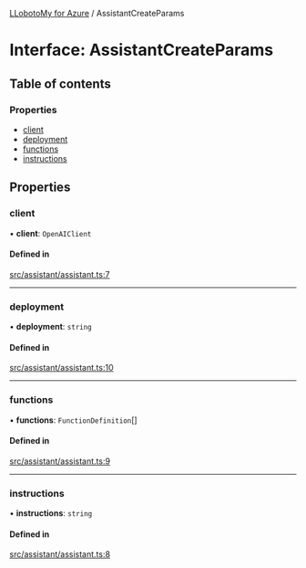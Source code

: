 [LLobotoMy for Azure](../README.md) / AssistantCreateParams

# Interface: AssistantCreateParams

## Table of contents

### Properties

- [client](AssistantCreateParams.md#client)
- [deployment](AssistantCreateParams.md#deployment)
- [functions](AssistantCreateParams.md#functions)
- [instructions](AssistantCreateParams.md#instructions)

## Properties

### client

• **client**: `OpenAIClient`

#### Defined in

[src/assistant/assistant.ts:7](https://github.com/paztek/llobotomy-azure/blob/6b547f5/src/assistant/assistant.ts#L7)

___

### deployment

• **deployment**: `string`

#### Defined in

[src/assistant/assistant.ts:10](https://github.com/paztek/llobotomy-azure/blob/6b547f5/src/assistant/assistant.ts#L10)

___

### functions

• **functions**: `FunctionDefinition`[]

#### Defined in

[src/assistant/assistant.ts:9](https://github.com/paztek/llobotomy-azure/blob/6b547f5/src/assistant/assistant.ts#L9)

___

### instructions

• **instructions**: `string`

#### Defined in

[src/assistant/assistant.ts:8](https://github.com/paztek/llobotomy-azure/blob/6b547f5/src/assistant/assistant.ts#L8)
